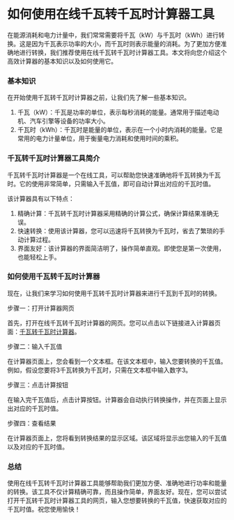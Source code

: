 如何使用在线千瓦转千瓦时计算器工具
=================

在能源消耗和电力计量中，我们常常需要将千瓦（kW）与千瓦时（kWh）进行转换。这是因为千瓦表示功率的大小，而千瓦时则表示能量的消耗。为了更加方便准确地进行转换，我们推荐使用在线千瓦转千瓦时计算器工具。本文将向您介绍这个高效计算器的基本知识以及如何使用它。

### 基本知识

在开始使用千瓦转千瓦时计算器之前，让我们先了解一些基本知识。

1. 千瓦（kW）：千瓦是功率的单位，表示每秒消耗的能量。通常用于描述电动机、汽车引擎等设备的功率大小。
2. 千瓦时（kWh）：千瓦时是能量的单位，表示在一个小时内消耗的能量。它是常用的电力计量单位，用于衡量电力消耗和使用时间的乘积。

### 千瓦转千瓦时计算器工具简介

千瓦转千瓦时计算器是一个在线工具，可以帮助您快速准确地将千瓦转换为千瓦时。它的使用非常简单，只需输入千瓦值，即可自动计算出对应的千瓦时值。

该计算器具有以下特点：

1. 精确计算：千瓦转千瓦时计算器采用精确的计算公式，确保计算结果准确无误。
2. 快速转换：使用该计算器，您可以迅速将千瓦转换为千瓦时，省去了繁琐的手动计算过程。
3. 界面友好：该计算器的界面简洁明了，操作简单直观。即使您是第一次使用，也能轻松上手。

### 如何使用千瓦转千瓦时计算器

现在，让我们来学习如何使用千瓦转千瓦时计算器来进行千瓦到千瓦时的转换。

步骤一：打开计算器网页

首先，打开在线千瓦转千瓦时计算器的网页。您可以点击以下链接进入计算器页面：[千瓦转千瓦时计算器](https://www.onlinecalculatorsfree.com/zh-cn/tools/kilowatts-to-kilowatthours-calculator.html)。

步骤二：输入千瓦值

在计算器页面上，您会看到一个文本框。在该文本框中，输入您要转换的千瓦值。例如，假设您要将3千瓦转换为千瓦时，只需在文本框中输入数字3。

步骤三：点击计算按钮

在输入完千瓦值后，点击计算按钮。计算器会自动执行转换操作，并在页面上显示出对应的千瓦时值。

步骤四：查看结果

在计算器页面上，您将看到转换结果的显示区域。该区域将显示出您输入的千瓦值以及对应的千瓦时值。

### 总结

使用在线千瓦转千瓦时计算器工具能够帮助我们更加方便、准确地进行功率和能量的转换。该工具不仅计算精确可靠，而且操作简单，界面友好。现在，您可以尝试打开千瓦转千瓦时计算器工具的网页，输入您想要转换的千瓦值，快速获取对应的千瓦时值。祝您使用愉快！
